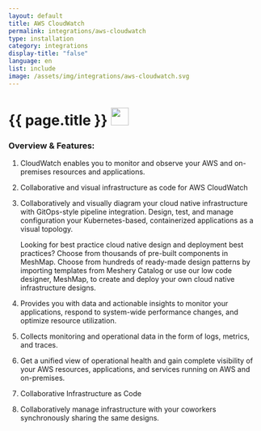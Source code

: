 ```yaml
---
layout: default
title: AWS CloudWatch
permalink: integrations/aws-cloudwatch
type: installation
category: integrations
display-title: "false"
language: en
list: include
image: /assets/img/integrations/aws-cloudwatch.svg
---
```


<h1>{{ page.title }} <img src="{{ page.image }}" style="width: 35px; height: 35px;" /></h1>


<!-- This needs replaced with the Category property, not the sub-category.
 #### Category: aws-cloudwatch-controller -->

### Overview & Features:
1. CloudWatch enables you to monitor and observe your AWS and on-premises resources and applications.

2. Collaborative and visual infrastructure as code for AWS CloudWatch

4. 
    Collaboratively and visually diagram your cloud native infrastructure with GitOps-style pipeline integration. Design, test, and manage configuration your Kubernetes-based, containerized applications as a visual topology.



    Looking for best practice cloud native design and deployment best practices? Choose from thousands of pre-built components in MeshMap. Choose from hundreds of ready-made design patterns by importing templates from Meshery Catalog or use our low code designer, MeshMap, to create and deploy your own cloud native infrastructure designs.



5. Provides you with data and actionable insights to monitor your applications, respond to system-wide performance changes, and optimize resource utilization.

6. Collects monitoring and operational data in the form of logs, metrics, and traces.

7. Get a unified view of operational health and gain complete visibility of your AWS resources, applications, and services running on AWS and on-premises.

8. Collaborative Infrastructure as Code

9. Collaboratively manage infrastructure with your coworkers synchronously sharing the same designs.

